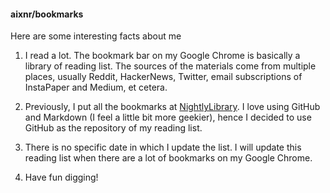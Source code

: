 #### aixnr/bookmarks

Here are some interesting facts about me

1. I read a lot. The bookmark bar on my Google Chrome is basically a library of reading list. The sources of the materials come from multiple places, usually Reddit, HackerNews, Twitter, email subscriptions of InstaPaper and Medium, et cetera.

2. Previously, I put all the bookmarks at [NightlyLibrary](https://nightlylibrary.wordpress.com/). I love using GitHub and Markdown (I feel a little bit more geekier), hence I decided to use GitHub as the repository of my reading list.

3. There is no specific date in which I update the list. I will update this reading list when there are a lot of bookmarks on my Google Chrome.

4. Have fun digging!
